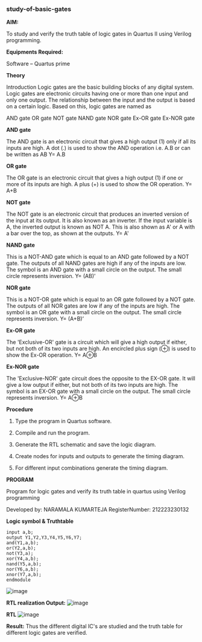 ### study-of-basic-gates

**AIM:** 

To study and verify the truth table of logic gates in Quartus II using Verilog programming.

**Equipments Required:**

Software – Quartus prime 

**Theory**

Introduction Logic gates are the basic building blocks of any digital system. Logic gates are electronic circuits having one or more than one input and only one output. The relationship between the input and the output is based on a certain logic. Based on this, logic gates are named as

AND gate OR gate NOT gate NAND gate NOR gate Ex-OR gate Ex-NOR gate

**AND gate**

The AND gate is an electronic circuit that gives a high output (1) only if all its inputs are high. A dot (.) is used to show the AND operation i.e. A.B or can be written as AB
Y= A.B

**OR gate** 

The OR gate is an electronic circuit that gives a high output (1) if one or more of its inputs are high. A plus (+) is used to show the OR operation.
Y= A+B

**NOT gate**

The NOT gate is an electronic circuit that produces an inverted version of the input at its output. It is also known as an inverter. If the input variable is A, the inverted output is known as NOT A. This is also shown as A' or A with a bar over the top, as shown at the outputs.
Y= A'

**NAND gate**

This is a NOT-AND gate which is equal to an AND gate followed by a NOT gate. The outputs of all NAND gates are high if any of the inputs are low. The symbol is an AND gate with a small circle on the output. The small circle represents inversion.
Y= (AB)’

**NOR gate**

This is a NOT-OR gate which is equal to an OR gate followed by a NOT gate. The outputs of all NOR gates are low if any of the inputs are high. The symbol is an OR gate with a small circle on the output. The small circle represents inversion.
Y= (A+B)’

**Ex-OR gate**

The 'Exclusive-OR' gate is a circuit which will give a high output if either, but not both of its two inputs are high. An encircled plus sign (⊕) is used to show the Ex-OR operation.
Y= A⊕B

**Ex-NOR gate**

The 'Exclusive-NOR' gate circuit does the opposite to the EX-OR gate. It will give a low output if either, but not both of its two inputs are high. The symbol is an EX-OR gate with a small circle on the output. The small circle represents inversion.
Y= A⊕B

**Procedure** 

1.	Type the program in Quartus software.

2.	Compile and run the program.

3.	Generate the RTL schematic and save the logic diagram.

4.	Create nodes for inputs and outputs to generate the timing diagram.

5.	For different input combinations generate the timing diagram.


**PROGRAM**

Program for logic gates and verify its truth table in quartus using Verilog programming

 Developed by: NARAMALA KUMARTEJA
 RegisterNumber: 212223230132
 
**Logic symbol & Truthtable**
```module ex01(a,b,Y1,Y2,Y3,Y4,Y5,Y6,Y7);
input a,b;
output Y1,Y2,Y3,Y4,Y5,Y6,Y7;
and(Y1,a,b);
or(Y2,a,b);
not(Y3,a);
xor(Y4,a,b);
nand(Y5,a,b);
nor(Y6,a,b);
xnor(Y7,a,b);
endmodule
```
![image](https://github.com/Jeshwanthkumarpayyavula/study-of-basic-gates/assets/145742402/d485b9b7-9c69-4eff-93a7-29e4873060d9)


**RTL realization Output:** 
![image](https://github.com/Jeshwanthkumarpayyavula/study-of-basic-gates/assets/145742402/042e96f5-78a2-43d2-beaf-9ae1c1d070ba)



**RTL**
![image](https://github.com/Jeshwanthkumarpayyavula/study-of-basic-gates/assets/145742402/8826b826-2ead-4274-8d9e-2399d87162d8)


**Result:**
Thus the different digital IC's are studied and the truth table for different logic gates are verified.

